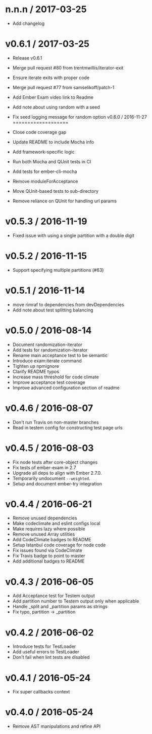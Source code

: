
n.n.n / 2017-03-25
==================

  * Add changelog

v0.6.1 / 2017-03-25
===================

  * Release v0.6.1
  * Merge pull request #80 from trentmwillis/iterator-exit
  * Ensure iterate exits with proper code
  * Merge pull request #77 from samselikoff/patch-1
  * Add Ember Exam video link to Readme
  * Add note about using random with a seed
  * Fix seed logging message for random option
v0.6.0 / 2016-11-27
===================

  * Close code coverage gap
  * Update README to include Mocha info
  * Add framework-specific logic
  * Run both Mocha and QUnit tests in CI
  * Add tests for ember-cli-mocha
  * Remove moduleForAcceptance
  * Move QUnit-based tests to sub-directory
  * Remove reliance on QUnit for handling url params

v0.5.3 / 2016-11-19
===================

  * Fixed issue with using a single partition with a double digit

v0.5.2 / 2016-11-15
===================

  * Support specifying multiple partitions (#63)

v0.5.1 / 2016-11-14
===================

  * move rimraf to dependencies from devDependencies
  * Add note about test splitting balancing

v0.5.0 / 2016-08-14
===================

  * Document randomization-iterator
  * Add tests for randomization-iterator
  * Rename main acceptance test to be semantic
  * Introduce exam:iterate command
  * Tighten up npmignore
  * Clarify README typos
  * Increase mass threshold for code climate
  * Improve acceptance test coverage
  * Improve advanced configuration section of readme

v0.4.6 / 2016-08-07
===================

  * Don't run Travis on non-master branches
  * Read in testem config for constructing test page urls

v0.4.5 / 2016-08-03
===================

  * Fix node tests after core-object changes
  * Fix tests of ember-exam in 2.7
  * Upgrade all deps to align with Ember 2.7.0.
  * Temporarily undocument `--weighted`.
  * Setup and document ember-try integration

v0.4.4 / 2016-06-21
===================

  * Remove unused dependencies
  * Make codeclimate and eslint configs local
  * Make requires lazy where possible
  * Remove unused Array utilities
  * Add CodeClimate badges to README
  * Setup Istanbul code coverage for node code
  * Fix issues found via CodeClimate
  * Fix Travis badge to point to master
  * Add additional badges to README

v0.4.3 / 2016-06-05
===================

  * Add Acceptance test for Testem output
  * Add partition number to Testem output only when applicable
  * Handle _split and _partition params as strings
  * Fix typo, partition -> _partition

v0.4.2 / 2016-06-02
===================

  * Introduce tests for TestLoader
  * Add useful errors to TestLoader
  * Don't fail when lint tests are disabled

v0.4.1 / 2016-05-24
===================

  * Fix super callbacks context

v0.4.0 / 2016-05-24
===================

  * Remove AST manipulations and refine API
